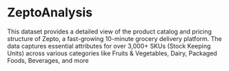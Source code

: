 # ZeptoAnalysis
This dataset provides a detailed view of the product catalog and pricing structure of Zepto, a fast-growing 10-minute grocery delivery platform. The data captures essential attributes for over 3,000+ SKUs (Stock Keeping Units) across various categories like Fruits &amp; Vegetables, Dairy, Packaged Foods, Beverages, and more
